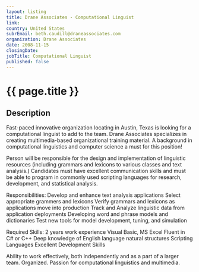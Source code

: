```yaml
---
layout: listing
title: Drane Associates - Computational Linguist
link:
country: United States
subrEmail: beth.caudill@draneassociates.com
organization: Drane Associates 
date: 2008-11-15
closingDate: 
jobTitle: Computational Linguist
published: false
---
```



# {{ page.title }}

## Description






Fast-paced innovative organization locating in Austin, Texas is looking for a computational linguist to add to the team. Drane Associates specializes in creating multimedia-based organizational training material. A background in computational linguistics and computer science a must for this position!


Person will be responsible for the design and implementation of linguistic resources (including grammars and lexicons to various classes and text analysis.) Candidates must have excellent communication skills and must be able to program in commonly used scripting languages for research, development, and statistical analysis. 

Responsibilities:
Develop and enhance text analysis applications
Select appropriate grammers and lexicons
Verify grammars and lexicons as applications move into production
Track and Analyze linguistic data from application deployments
Developing word and phrase models and dictionaries
Test new tools for model development, tuning, and simulation

Required Skills:
2 years work experience
Visual Basic, MS Excel
Fluent in C# or C++
Deep knowledge of English language natural structures
Scripting Languages
Excellent Development Skills

Ability to work effectively, both independently and as a part of a larger team. Organized. Passion for computational linguistics and multimedia. 

